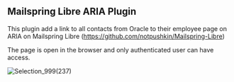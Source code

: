 ## Mailspring Libre ARIA Plugin

This plugin add a link to all contacts from Oracle to their employee page on ARIA
on Mailspring Libre (https://github.com/notpushkin/Mailspring-Libre)

The page is open in the browser and only authenticated user can have access.

![Selection_999(237)](https://user-images.githubusercontent.com/609675/75080149-6d998400-550b-11ea-9f45-5bebc46ce404.png)

